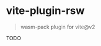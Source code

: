 # vite-plugin-rsw

> wasm-pack plugin for vite@v2

TODO

<!-- ## Getting Started

> Install rsw

```bash
npm i -D vite-plugin-rsw
```

> vite.config.ts

```js
import { defineConfig } from 'vite'
import { ViteRsw } from 'vite-plugin-rsw';

export default defineConfig({
  plugins: [
    ViteRsw({
      // target: 'web',
      mode: 'release',
      crates: [
        {
          path: './rust-crate',
          // outName: '',
          // scope: '',
        },
      ],
    }),
  ],
})
``` -->
